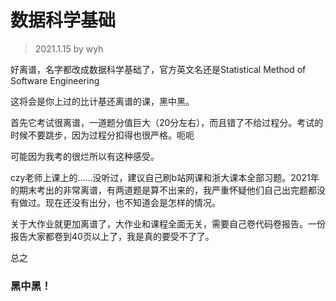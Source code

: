# 数据科学基础

> 2021.1.15 by wyh

好离谱，名字都改成数据科学基础了，官方英文名还是Statistical Method of Software Engineering

这将会是你上过的比计基还离谱的课，黑中黑。

首先它考试很离谱，一道题分值巨大（20分左右），而且错了不给过程分。考试的时候不要跳步，因为过程分扣得也很严格。呃呃

可能因为我考的很烂所以有这种感受。

czy老师上课上的……没听过，建议自己刷b站网课和浙大课本全部习题。2021年的期末考出的非常离谱，有两道题是算不出来的，我严重怀疑他们自己出完题都没有做过。现在还没有出分，也不知道会是怎样的情况。

关于大作业就更加离谱了，大作业和课程全面无关，需要自己卷代码卷报告。一份报告大家都卷到40页以上了，我是真的要受不了了。

总之

### 黑中黑！

